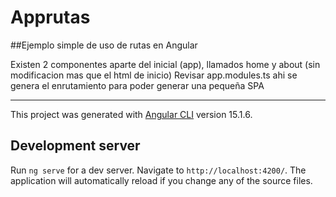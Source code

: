 # Apprutas

##Ejemplo simple de uso de rutas en Angular

Existen 2 componentes aparte del inicial (app), llamados home y about (sin modificacion mas que el html de inicio)
Revisar app.modules.ts ahi se genera el enrutamiento para poder generar una pequeña SPA


--------------------------------------------------------------------------------------------------------------------------------------

This project was generated with [Angular CLI](https://github.com/angular/angular-cli) version 15.1.6.

## Development server

Run `ng serve` for a dev server. Navigate to `http://localhost:4200/`. The application will automatically reload if you change any of the source files.

